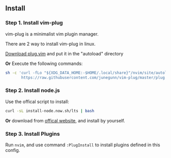 ## Install

### Step 1. Install vim-plug

vim-plug is a minimalist vim plugin manager.

There are 2 way to install vim-plug in linux.

[Download plug.vim](https://raw.githubusercontent.com/junegunn/vim-plug/master/plug.vim) and put it in the "autoload" directory

**Or** Execute the following commands:

```bash
sh -c 'curl -fLo "${XDG_DATA_HOME:-$HOME/.local/share}"/nvim/site/autoload/plug.vim --create-dirs \
       https://raw.githubusercontent.com/junegunn/vim-plug/master/plug.vim'
```

### Step 2. Install node.js

Use the offical script to install:

```bash
curl -sL install-node.now.sh/lts | bash
```

**Or** download from [offical website](https://nodejs.org), and install by yourself.

### Step 3. Install Plugins

Run `nvim`, and use command `:PlugInstall` to install plugins defined in this config.


